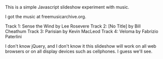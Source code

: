 This is a simple Javascript slideshow experiment with music.

I got the music at freemusicarchive.org.

Track 1: Sense the Wind by Lee Rosevere
Track 2: [No Title] by Bill Cheathum
Track 3: Parisian by Kevin MacLeod
Track 4: Veloma by Fabrizio Paterlini

I don't know jQuery, and I don't know it this slideshow will work on all web browsers or on all display devices such as cellphones. I guess we'll see.
